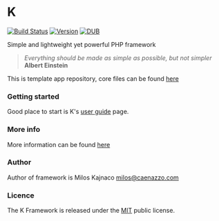 K
=
[![Build Status](https://travis-ci.org/Kajna/K-Core.svg)](https://travis-ci.org/Kajna/K-Core)
[![Version](https://img.shields.io/badge/version-3.1.0-orange.svg)](https://packagist.org/packages/kajna/k-framework)
[![DUB](https://img.shields.io/dub/l/vibe-d.svg)](http://opensource.org/licenses/MIT)

Simple and lightweight yet powerful PHP framework
> *Everything should be made as simple as possible, but not simpler* 
**Albert Einstein**

This is template app repository, core files can be found [here](https://github.com/Kajna/K-Core)

### Getting started
Good place to start is K's [user guide](http://k-phpframework.com/docs) page.

### More info
More information can be found [here](http://k-phpframework.com/)

### Author
Author of framework is Milos Kajnaco 
milos@caenazzo.com

### Licence
The K Framework is released under the [MIT](http://opensource.org/licenses/MIT) public license.
